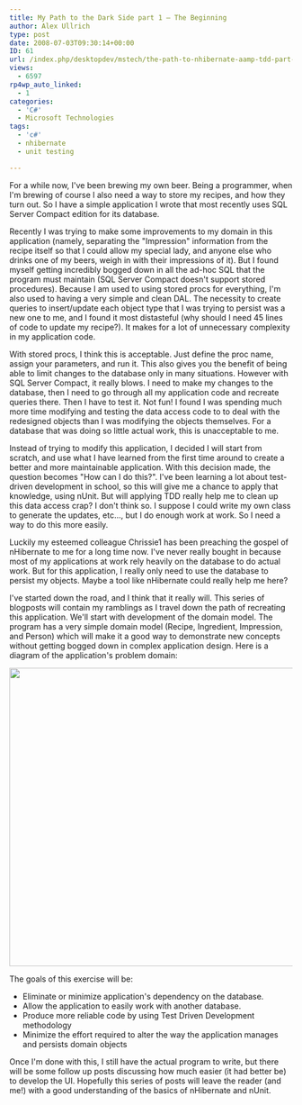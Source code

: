 ```yaml
---
title: My Path to the Dark Side part 1 – The Beginning
author: Alex Ullrich
type: post
date: 2008-07-03T09:30:14+00:00
ID: 61
url: /index.php/desktopdev/mstech/the-path-to-nhibernate-aamp-tdd-part-1-t/
views:
  - 6597
rp4wp_auto_linked:
  - 1
categories:
  - 'C#'
  - Microsoft Technologies
tags:
  - 'c#'
  - nhibernate
  - unit testing

---
```

For a while now, I've been brewing my own beer. Being a programmer, when I'm brewing of course I also need a way to store my recipes, and how they turn out. So I have a simple application I wrote that most recently uses SQL Server Compact edition for its database. 

Recently I was trying to make some improvements to my domain in this application (namely, separating the "Impression" information from the recipe itself so that I could allow my special lady, and anyone else who drinks one of my beers, weigh in with their impressions of it). But I found myself getting incredibly bogged down in all the ad-hoc SQL that the program must maintain (SQL Server Compact doesn't support stored procedures). Because I am used to using stored procs for everything, I'm also used to having a very simple and clean DAL. The necessity to create queries to insert/update each object type that I was trying to persist was a new one to me, and I found it most distasteful (why should I need 45 lines of code to update my recipe?). It makes for a lot of unnecessary complexity in my application code.

With stored procs, I think this is acceptable. Just define the proc name, assign your parameters, and run it. This also gives you the benefit of being able to limit changes to the database only in many situations. However with SQL Server Compact, it really blows. I need to make my changes to the database, then I need to go through all my application code and recreate queries there. Then I have to test it. Not fun! I found I was spending much more time modifying and testing the data access code to to deal with the redesigned objects than I was modifying the objects themselves. For a database that was doing so little actual work, this is unacceptable to me.

Instead of trying to modify this application, I decided I will start from scratch, and use what I have learned from the first time around to create a better and more maintainable application. With this decision made, the question becomes "How can I do this?". I've been learning a lot about test-driven development in school, so this will give me a chance to apply that knowledge, using nUnit. But will applying TDD really help me to clean up this data access crap? I don't think so. I suppose I could write my own class to generate the updates, etc..., but I do enough work at work. So I need a way to do this more easily.

Luckily my esteemed colleague Chrissie1 has been preaching the gospel of nHibernate to me for a long time now. I've never really bought in because most of my applications at work rely heavily on the database to do actual work. But for this application, I really only need to use the database to persist my objects. Maybe a tool like nHibernate could really help me here?

I've started down the road, and I think that it really will. This series of blogposts will contain my ramblings as I travel down the path of recreating this application. We'll start with development of the domain model. The program has a very simple domain model (Recipe, Ingredient, Impression, and Person) which will make it a good way to demonstrate new concepts without getting bogged down in complex application design. Here is a diagram of the application's problem domain:

<div class="image_block">
  <img src="https://lessthandot.z19.web.core.windows.net/wp-content/uploads/blogs/DesktopDev//RecipeTrackerDomain.jpg" alt="" title="" width="709" height="530" />
</div>

The goals of this exercise will be:

  * Eliminate or minimize application's dependency on the database.
  * Allow the application to easily work with another database.
  * Produce more reliable code by using Test Driven Development methodology
  * Minimize the effort required to alter the way the application manages and persists domain objects

Once I'm done with this, I still have the actual program to write, but there will be some follow up posts discussing how much easier (it had better be) to develop the UI. Hopefully this series of posts will leave the reader (and me!) with a good understanding of the basics of nHibernate and nUnit.